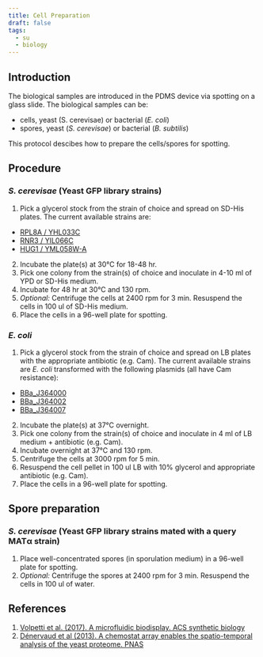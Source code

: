 ```yaml
---
title: Cell Preparation
draft: false
tags:
  - su
  - biology
---
```


## Introduction

The biological samples are introduced in the PDMS device via spotting on a glass slide. The biological samples can be:
- cells, yeast (S. cerevisae) or bacterial (_E. coli_)
- spores, yeast (_S. cerevisae_) or bacterial (_B. subtilis_)

This protocol descibes how to prepare the cells/spores for spotting.

## Procedure

### _S. cerevisae_ (Yeast GFP library strains)

1. Pick a glycerol stock from the strain of choice and spread on SD-His plates. The current available strains are:
  - [RPL8A / YHL033C](https://www.yeastgenome.org/locus/S000001025)
  - [RNR3 / YIL066C](https://www.yeastgenome.org/locus/S000001328)
  - [HUG1 / YML058W-A](https://www.yeastgenome.org/locus/S000007472)
2. Incubate the plate(s) at 30°C for 18-48 hr.
3. Pick one colony from the strain(s) of choice and inoculate in 4-10 ml of YPD or SD-His medium.
4. Incubate for 48 hr at 30°C and 130 rpm.
5. _Optional:_ Centrifuge the cells at 2400 rpm for 3 min. Resuspend the cells in 100 ul of SD-His medium.
6. Place the cells in a 96-well plate for spotting.

### _E. coli_

1. Pick a glycerol stock from the strain of choice and spread on LB plates with the appropriate antibiotic (e.g. Cam). The current available strains are _E. coli_ transformed with the following plasmids (all have Cam resistance):
  - [BBa_J364000](http://parts.igem.org/Part:BBa_J364000)
  - [BBa_J364002](http://parts.igem.org/Part:BBa_J364002)
  - [BBa_J364007](http://parts.igem.org/Part:BBa_J364007)
2. Incubate the plate(s) at 37°C overnight.
3. Pick one colony from the strain(s) of choice and inoculate in 4 ml of LB medium + antibiotic (e.g. Cam).
4. Incubate overnight at 37°C and 130 rpm.
5. Centrifuge the cells at 3000 rpm for 5 min.
6. Resuspend the cell pellet in 100 ul LB with 10% glycerol and appropriate antibiotic (e.g. Cam).
7. Place the cells in a 96-well plate for spotting.

## Spore preparation

### _S. cerevisae_ (Yeast GFP library strains mated with a query MATα strain)

1. Place well-concentrated spores (in sporulation medium) in a 96-well plate for spotting.
2. _Optional:_ Centrifuge the spores at 2400 rpm for 3 min. Resuspend the cells in 100 ul of water.

## References

1. [Volpetti et al. (2017). A microfluidic biodisplay. ACS synthetic biology](https://pubs.acs.org/doi/10.1021/acssynbio.7b00088)
2. [Dénervaud et al (2013). A chemostat array enables the spatio-temporal analysis of the yeast proteome. PNAS](https://www.pnas.org/doi/abs/10.1073/pnas.1308265110)
